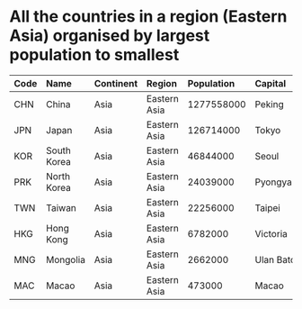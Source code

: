 # All the countries in a region (Eastern Asia) organised by largest population to smallest

| Code | Name | Continent | Region | Population | Capital |
| :--- | :--- | :--- | :--- | :--- | :--- |
|CHN|China|Asia|Eastern Asia|1277558000|Peking|
|JPN|Japan|Asia|Eastern Asia|126714000|Tokyo|
|KOR|South Korea|Asia|Eastern Asia|46844000|Seoul|
|PRK|North Korea|Asia|Eastern Asia|24039000|Pyongyang|
|TWN|Taiwan|Asia|Eastern Asia|22256000|Taipei|
|HKG|Hong Kong|Asia|Eastern Asia|6782000|Victoria|
|MNG|Mongolia|Asia|Eastern Asia|2662000|Ulan Bator|
|MAC|Macao|Asia|Eastern Asia|473000|Macao|
